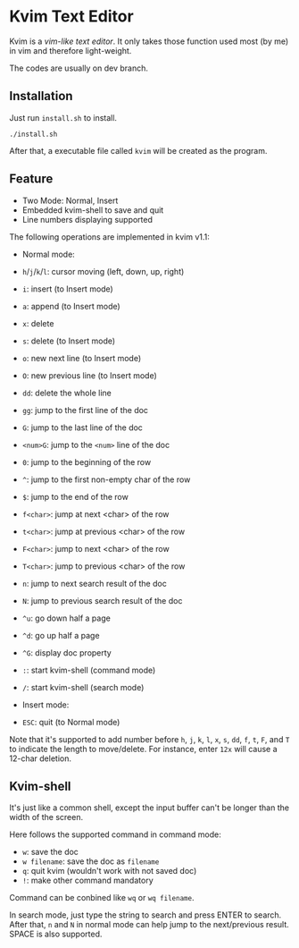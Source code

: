 # Kvim Text Editor

Kvim is a *vim-like text editor*. It only takes those function used most (by me) in vim and therefore light-weight.

The codes are usually on dev branch.

## Installation

Just run `install.sh` to install.

	./install.sh

After that, a executable file called `kvim` will be created as the program.

## Feature

- Two Mode: Normal, Insert
- Embedded kvim-shell to save and quit
- Line numbers displaying supported

The following operations are implemented in kvim v1.1:

- Normal mode:
 - `h`/`j`/`k`/`l`: cursor moving (left, down, up, right)
 - `i`: insert (to Insert mode)
 - `a`: append (to Insert mode)
 - `x`: delete
 - `s`: delete (to Insert mode)
 - `o`: new next line (to Insert mode)
 - `O`: new previous line (to Insert mode)
 - `dd`: delete the whole line
 - `gg`: jump to the first line of the doc
 - `G`: jump to the last line of the doc
 - `<num>G`: jump to the `<num>` line of the doc
 - `0`: jump to the beginning of the row
 - `^`: jump to the first non-empty char of the row
 - `$`: jump to the end of the row
 - `f<char>`: jump at next \<char\> of the row
 - `t<char>`: jump at previous \<char\> of the row
 - `F<char>`: jump to next \<char\> of the row
 - `T<char>`: jump to previous \<char\> of the row
 - `n`: jump to next search result of the doc
 - `N`: jump to previous search result of the doc
 - `^u`: go down half a page
 - `^d`: go up half a page
 - `^G`: display doc property
 - `:`: start kvim-shell (command mode)
 - `/`: start kvim-shell (search mode)

- Insert mode:
 - `ESC`: quit (to Normal mode)

Note that it's supported to add number before `h`, `j`, `k`, `l`, `x`, `s`, `dd`, `f`, `t`, `F`, and `T` to indicate the length to move/delete. For instance, enter `12x` will cause a 12-char deletion.

## Kvim-shell

It's just like a common shell, except the input buffer can't be longer than the width of the screen.

Here follows the supported command in command mode:

- `w`: save the doc
- `w filename`: save the doc as `filename`
- `q`: quit kvim (wouldn't work with not saved doc)
- `!`: make other command mandatory

Command can be conbined like `wq` or `wq filename`.

In search mode, just type the string to search and press ENTER to search. After that, `n` and `N` in normal mode can help jump to the next/previous result. SPACE is also supported.
